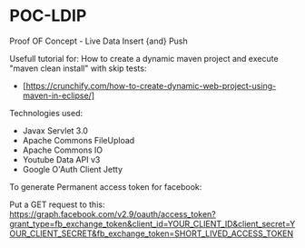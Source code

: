 # POC-LDIP
Proof OF Concept - Live Data Insert {and} Push

Usefull tutorial for: How to create a dynamic maven project and execute "maven clean install" with skip tests:
- [https://crunchify.com/how-to-create-dynamic-web-project-using-maven-in-eclipse/]

Technologies used:

- Javax Servlet 3.0
- Apache Commons FileUpload
- Apache Commons IO
- Youtube Data API v3
- Google O'Auth Client Jetty

To generate Permanent access token for facebook:

Put a GET request to this: https://graph.facebook.com/v2.9/oauth/access_token?grant_type=fb_exchange_token&client_id=YOUR_CLIENT_ID&client_secret=YOUR_CLIENT_SECRET&fb_exchange_token=SHORT_LIVED_ACCESS_TOKEN
